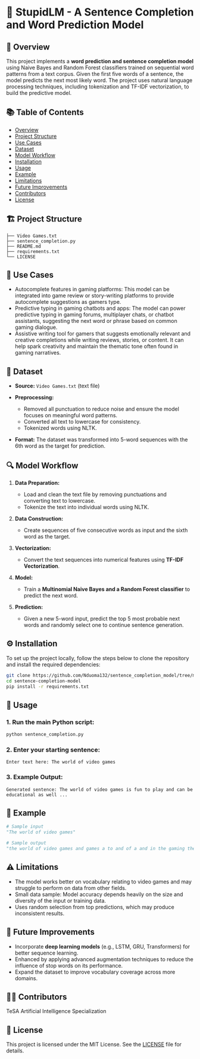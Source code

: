 # 📝 StupidLM - A Sentence Completion and Word Prediction Model

## 📖 Overview

This project implements a **word prediction and sentence completion model** using Naive Bayes and Random Forest classifiers trained on sequential word patterns from a text corpus. Given the first five words of a sentence, the model predicts the next most likely word. The project uses natural language processing techniques, including tokenization and TF-IDF vectorization, to build the predictive model.


## 📚 Table of Contents

* [Overview](#overview)
* [Project Structure](#project-structure)
* [Use Cases](#use-cases)
* [Dataset](#dataset)
* [Model Workflow](#model-workflow)
* [Installation](#installation)
* [Usage](#usage)
* [Example](#example)
* [Limitations](#limitations)
* [Future Improvements](#future-improvements)
* [Contributors](#contributors)
* [License](#license)


## 🏗️ Project Structure

```text
├── Video Games.txt            
├── sentence_completion.py        
├── README.md                     
├── requirements.txt             
└── LICENSE                       
```


## 🎯 Use Cases

* Autocomplete features in gaming platforms: This model can be integrated into game review or story-writing platforms to provide autocomplete suggestions as gamers type.
* Predictive typing in gaming chatbots and apps: The model can power predictive typing in gaming forums, multiplayer chats, or chatbot assistants, suggesting the next word or phrase based on common gaming dialogue.
* Assistive writing tool for gamers that suggests emotionally relevant and creative completions while writing reviews, stories, or content. It can help spark creativity and maintain the thematic tone often found in gaming narratives.


## 📂 Dataset

* **Source:** `Video Games.txt` (text file) 
* **Preprocessing:**

  * Removed all punctuation to reduce noise and ensure the model  focuses on meaningful word patterns.
  * Converted all text to lowercase for consistency.
  * Tokenized words using NLTK.
* **Format:** The dataset was transformed into 5-word sequences with the 6th word as the target for prediction.



## 🔍 Model Workflow

1. **Data Preparation:**
     * Load and clean the text file by removing punctuations and converting text to lowercase.
     * Tokenize the text into individual words using NLTK.

3. **Data Construction:**
     * Create sequences of five consecutive words as input and the sixth word as the target.

4. **Vectorization:**
     * Convert the text sequences into numerical features using **TF-IDF Vectorization**.

5. **Model:**
     * Train a **Multinomial Naive Bayes and a Random Forest classifier** to predict the next word.

6. **Prediction:**
     * Given a new 5-word input, predict the top 5 most probable next words and randomly select one to continue sentence generation.


## ⚙️ Installation
To set up the project locally, follow the steps below to clone the repository and install the required dependencies:
```bash
git clone https://github.com/Nduoma132/sentence_completion_model/tree/main
cd sentence-completion-model
pip install -r requirements.txt
```



## 🚀 Usage

### 1. Run the main Python script:

```bash
python sentence_completion.py
```

### 2. Enter your starting sentence:

```text
Enter text here: The world of video games
```

### 3. Example Output:

```text
Generated sentence: The world of video games is fun to play and can be educational as well ...
```


## 📝 Example

```python
# Sample input
"The world of video games"

# Sample output
"the world of video games and games a to and of a and in the gaming the a a of and a in games to of a the the and gaming a and of and a of in and the..."
```


## ⚠️ Limitations

* The model works better on vocabulary relating to video games and may struggle to perform on data from other fields.
* Small data sample: Model accuracy depends heavily on the size and diversity of the input or training data.
* Uses random selection from top predictions, which may produce inconsistent results.


## 🔧 Future Improvements

* Incorporate **deep learning models** (e.g., LSTM, GRU, Transformers) for better sequence learning.
* Enhanced by applying advanced augmentation techniques to reduce the influence of stop words on its performance.
* Expand the dataset to improve vocabulary coverage across more domains.


## 👨‍💻 Contributors

TeSA Artificial Intelligence Specialization


## 📝 License

This project is licensed under the MIT License. See the [LICENSE](LICENSE) file for details.
